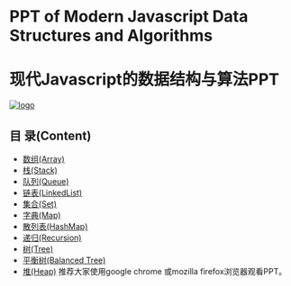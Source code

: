 # PPT of Modern Javascript Data Structures and Algorithms
# 现代Javascript的数据结构与算法PPT

[![logo](http://algorithm.jscoding.net/img/logo.svg)](http://algorithm.jscoding.net)

## 目 录(Content)

- [数组(Array)](http://algorithm.jscoding.net/array.html)
- [栈(Stack)](http://algorithm.jscoding.net/stack.html)
- [队列(Queue)](http://algorithm.jscoding.net/queue.html)
- [链表(LinkedList)](http://algorithm.jscoding.net/linkdedlist.html)
- [集合(Set)](http://algorithm.jscoding.net/set.html)
- [字典(Map)](http://algorithm.jscoding.net/map.html)
- [散列表(HashMap)](http://algorithm.jscoding.net/hashmap.html)
- [递归(Recursion)](http://algorithm.jscoding.net/recursion.html)
- [树(Tree)](http://algorithm.jscoding.net/tree.html)
- [平衡树(Balanced Tree)](http://algorithm.jscoding.net/tree2.html)
- [堆(Heap)](http://algorithm.jscoding.net/heap.html)
推荐大家使用google chrome 或mozilla firefox浏览器观看PPT。
